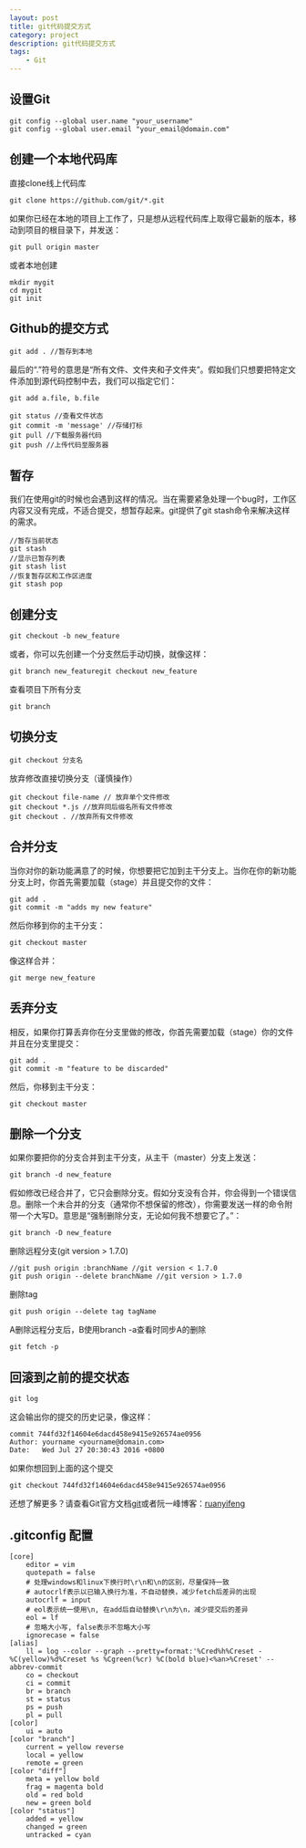 ```yaml
---
layout: post
title: git代码提交方式
category: project
description: git代码提交方式
tags:
    - Git
---
```


## 设置Git

	git config --global user.name "your_username"
	git config --global user.email "your_email@domain.com"

## 创建一个本地代码库

直接clone线上代码库

	git clone https://github.com/git/*.git

如果你已经在本地的项目上工作了，只是想从远程代码库上取得它最新的版本，移动到项目的根目录下，并发送：

	git pull origin master

或者本地创建

	mkdir mygit
	cd mygit
	git init

## Github的提交方式

	git add . //暂存到本地

最后的“.”符号的意思是“所有文件、文件夹和子文件夹”。假如我们只想要把特定文件添加到源代码控制中去，我们可以指定它们：

	git add a.file, b.file

	git status //查看文件状态
	git commit -m 'message' //存储打标
	git pull //下载服务器代码
	git push //上传代码至服务器

## 暂存

我们在使用git的时候也会遇到这样的情况。当在需要紧急处理一个bug时，工作区内容又没有完成，不适合提交，想暂存起来。git提供了git stash命令来解决这样的需求。

	//暂存当前状态
	git stash
	//显示已暂存列表
	git stash list
	//恢复暂存区和工作区进度
	git stash pop

## 创建分支

	git checkout -b new_feature

或者，你可以先创建一个分支然后手动切换，就像这样：

	git branch new_featuregit checkout new_feature

查看项目下所有分支

	git branch

## 切换分支

	git checkout 分支名

放弃修改直接切换分支（谨慎操作）

	git checkout file-name // 放弃单个文件修改
	git checkout *.js //放弃同后缀名所有文件修改
	git checkout . //放弃所有文件修改

## 合并分支

当你对你的新功能满意了的时候，你想要把它加到主干分支上。当你在你的新功能分支上时，你首先需要加载（stage）并且提交你的文件：

	git add .
	git commit -m "adds my new feature"

然后你移到你的主干分支：

	git checkout master

像这样合并：

	git merge new_feature

## 丢弃分支

相反，如果你打算丢弃你在分支里做的修改，你首先需要加载（stage）你的文件并且在分支里提交：

	git add .
	git commit -m "feature to be discarded"

然后，你移到主干分支：

	git checkout master

## 删除一个分支

如果你要把你的分支合并到主干分支，从主干（master）分支上发送：

	git branch -d new_feature

假如修改已经合并了，它只会删除分支。假如分支没有合并，你会得到一个错误信息。删除一个未合并的分支（通常你不想保留的修改），你需要发送一样的命令附带一个大写D。意思是“强制删除分支，无论如何我不想要它了。”：

	git branch -D new_feature

删除远程分支(git version > 1.7.0)

	//git push origin :branchName //git version < 1.7.0
	git push origin --delete branchName //git version > 1.7.0

删除tag

	git push origin --delete tag tagName

A删除远程分支后，B使用branch -a查看时同步A的删除
	
	git fetch -p

## 回滚到之前的提交状态

	git log

这会输出你的提交的历史记录，像这样：

	commit 744fd32f14604e6dacd458e9415e926574ae0956
	Author: yourname <yourname@domain.com>
	Date:   Wed Jul 27 20:30:43 2016 +0800

如果你想回到上面的这个提交

	git checkout 744fd32f14604e6dacd458e9415e926574ae0956

还想了解更多？请查看Git官方文档[git]或者阮一峰博客：[ruanyifeng]

## .gitconfig 配置

```
[core]
    editor = vim
    quotepath = false
    # 处理windows和linux下换行时\r\n和\n的区别，尽量保持一致
    # autocrlf表示以已输入换行为准，不自动替换，减少fetch后差异的出现
    autocrlf = input
    # eol表示统一使用\n, 在add后自动替换\r\n为\n，减少提交后的差异
    eol = lf
    # 忽略大小写, false表示不忽略大小写
    ignorecase = false
[alias]
    ll = log --color --graph --pretty=format:'%Cred%h%Creset -%C(yellow)%d%Creset %s %Cgreen(%cr) %C(bold blue)<%an>%Creset' --abbrev-commit
    co = checkout
    ci = commit
    br = branch
    st = status
    ps = push
    pl = pull
[color]
    ui = auto
[color "branch"]
    current = yellow reverse
    local = yellow
    remote = green
[color "diff"]
    meta = yellow bold
    frag = magenta bold
    old = red bold
    new = green bold
[color "status"]
    added = yellow
    changed = green
    untracked = cyan
```

[git]: https://git-scm.com/book/zh/v2 "git--local-branching-on-the-cheap"
[ruanyifeng]: http://www.ruanyifeng.com/blog/2012/07/git.html "Git分支管理策略"


